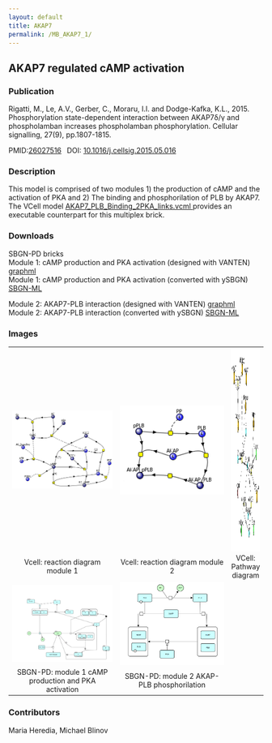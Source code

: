 ```yaml
---
layout: default
title: AKAP7
permalink: /MB_AKAP7_1/
---
```

## AKAP7 regulated cAMP activation

### Publication 

Rigatti, M., Le, A.V., Gerber, C., Moraru, I.I. and Dodge-Kafka, K.L., 2015. Phosphorylation state-dependent interaction between 
AKAP7δ/γ and phospholamban increases phospholamban phosphorylation. Cellular signalling, 27(9), pp.1807-1815.

 PMID:<a href="https://www.ncbi.nlm.nih.gov/pubmed/?term=26027516">26027516</a>&ensp; 
 DOI: <a href="https://doi.org/10.1016/j.cellsig.2015.05.016">10.1016/j.cellsig.2015.05.016</a><br />

### Description
This model is comprised of two modules 1) the production of cAMP and the activation of PKA and 2) The binding and phosphorilation of  PLB by AKAP7. The VCell model <a href="/modelbricks/AKAP7_PLB_Binding_2PKA_links.vcml"> AKAP7_PLB_Binding_2PKA_links.vcml </a> provides an executable counterpart for this multiplex brick.

### Downloads 
SBGN-PD bricks <br/>
Module 1: cAMP production and PKA activation (designed with VANTEN) <a href="/modelbricks/AKAP_SBGN_module1.graphml"> graphml</a><br/>
Module 1: cAMP production and PKA activation (converted with ySBGN) <a href="/modelbricks/AKAP_SBGN_module1.sbgn"> SBGN-ML</a><br/>

Module 2: AKAP7-PLB interaction (designed with VANTEN) <a href="/modelbricks/AKAP_SBGN_module2.graphml"> graphml </a><br/>
Module 2: AKAP7-PLB interaction (converted with ySBGN) <a href="/modelbricks/AKAP_SBGN_module2.sbgn"> SBGN-ML </a><br/>

### Images
 <table> 
 <tr>
  <td align="center" width="300"><a href="https://modelbricks.github.io/images/modelbricks/AKAP_Vcell_module1.PNG"><img align="center" src="/images/modelbricks/AKAP_Vcell_module1.PNG"/></a></td>
  <td align="center" width="300"><a href="https://modelbricks.github.io/images/modelbricks/AKAP_Vcell_module2.png"><img align="center" src="/images/modelbricks/AKAP_Vcell_module2.png"/></a></td>
  <td align="center"><a href="https://modelbricks.github.io/images/modelbricks/AKAP_Vcell_pathway.PNG"><img align="center" src="/images/modelbricks/AKAP_Vcell_pathway.PNG" height="400"/></a></td>
 </tr>
 <tr>
  <td align="center"> Vcell: reaction diagram module 1</td>
  <td align="center"> Vcell: reaction diagram module 2</td>
  <td align="center"> VCell: Pathway diagram</td>
   </tr>
 <td align="center" width="50%"><a href="https://modelbricks.github.io/images/modelbricks/AKAP_SBGN_module1.png"><img align="center" src="/images/modelbricks/AKAP_SBGN_module1.png"/></a></td>
  <td align="center" width="50%"><a href="https://modelbricks.github.io/images/modelbricks/AKAP_SBGN_module2.png"><img align="center" src="/images/modelbricks/AKAP_SBGN_module2.png"/></a></td>
   <tr>
  <td align="center"> SBGN-PD: module 1 cAMP production and PKA activation</td>
  <td align="center"> SBGN-PD: module 2 AKAP-PLB phosphorilation</td>
  </tr>
 </table>

### Contributors
Maria Heredia, Michael Blinov
 
